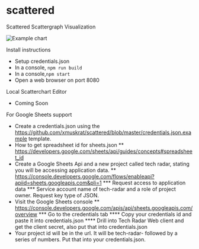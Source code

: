 # scattered
Scattered Scattergraph Visualization

![Example chart](https://github.com//xmuskrat/scattered/blob/master/scattered.png?raw=true)

Install instructions

* Setup credentials.json
* In a console, `npm run build`
* In a console,`npm start`
* Open a web browser on port 8080

Local Scatterchart Editor

* Coming Soon

For Google Sheets support

* Create a credentials.json using the https://github.com/xmuskrat/scattered/blob/master/credentials.json.example template.
* How to get spreadsheet id for sheets.json
** https://developers.google.com/sheets/api/guides/concepts#spreadsheet_id
* Create a Google Sheets Api and a new project called tech radar, stating you will be accessing application data.
** https://console.developers.google.com/flows/enableapi?apiid=sheets.googleapis.com&pli=1
*** Request access to application data
*** Service account name of tech-radar and a role of project owner.   Request key type of JSON.
* Visit the Google Sheets console
** https://console.developers.google.com/apis/api/sheets.googleapis.com/overview
*** Go to the credentials tab
**** Copy your credentials id and paste it into credentials.json
**** Drill into Tech Radar Web client and get the client secret, also put that into credentials.json
* Your project id will be in the url.  It will be tech-radar- followed by a series of numbers.  Put that into your credentials.json.
